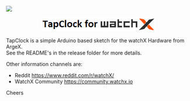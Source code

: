 ![](https://img.shields.io/github/license/venice1200/TapClock.svg?style=flat)  
<p align="center">
  <a href="http://watchx.io/"> 
    <img src="./Pictures/TapClock_for_watchX_logo.png" alt="watchX"> 
  </a>
</p>

TapClock is a simple Arduino based sketch for the watchX Hardware from ArgeX.  
See the README's in the release folder for more details.

Other information channels are:
* Reddit https://www.reddit.com/r/watchX/
* WatchX Community https://community.watchx.io

Cheers
